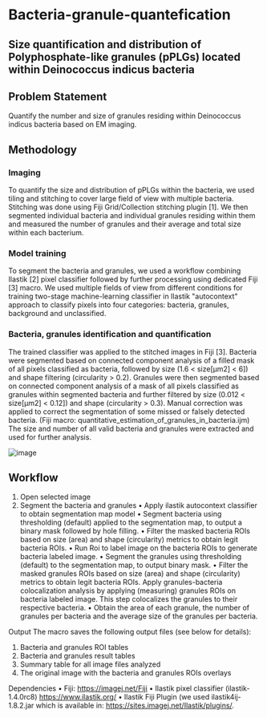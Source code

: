 # Bacteria-granule-quantefication 
## Size quantification and distribution of Polyphosphate-like granules (pPLGs) located within Deinococcus indicus bacteria


## Problem Statement
Quantify the number and size of granules residing within Deinococcus indicus bacteria based on EM imaging.

## Methodology
### Imaging
To quantify the size and distribution of pPLGs within the bacteria, we used tiling and stitching to cover large field of view with multiple bacteria. 
Stitching was done using Fiji Grid/Collection stitching plugin [1].
We then segmented individual bacteria and individual granules residing within them and measured the number of granules and their average and total size within each bacterium.  

### Model training
To segment the bacteria and granules, we used a workflow combining Ilastik [2] pixel classifier followed by further processing using dedicated Fiji [3] macro. We used multiple fields of view from different conditions for training two-stage machine-learning classifier in Ilastik "autocontext" approach to classify pixels into four categories: bacteria, granules, background and unclassified.

### Bacteria, granules identification and quantification
The trained classifier was applied to the stitched images in Fiji [3]. Bacteria were segmented based on connected component analysis of a filled mask of all pixels classified as bacteria, followed by size (1.6 < size[µm2] < 6]) and shape filtering (circularity > 0.2).
Granules were then segmented based on connected component analysis of a mask of all pixels classified as granules within segmented bacteria and further filtered by size (0.012 < size[µm2] < 0.12]) and shape (circularity > 0.3).
Manual correction was applied to correct the segmentation of some missed or falsely detected bacteria. (Fiji macro: quantitative_estimation_of_granules_in_bacteria.ijm)
The size and number of all valid bacteria and granules were extracted and used for further analysis.

![image](https://github.com/danidean/Bacteria-granule-quantefication/assets/11374080/16f563e4-48ad-4e2e-afca-e657ec6ac1ff)

## Workflow
1.	Open selected image
2.	Segment the bacteria and granules
•	Apply ilastik autocontext classifier to obtain segmentation map model
•	Segment bacteria using thresholding (default) applied to the segmentation map, to output a binary mask followed by hole filling.
•	Filter the masked bacteria ROIs based on size (area) and shape (circularity) metrics to obtain legit bacteria ROIs. 
•	Run Roi to label image on the bacteria ROIs to generate bacteria labeled image.
•	Segment the granules using thresholding (default) to the segmentation map, to output binary mask.
•	Filter the masked granules ROIs based on size (area) and shape (circularity) metrics to obtain legit bacteria ROIs. Apply granules-bacteria colocalization analysis by applying (measuring) granules ROIs on bacteria labeled image. This step colocalizes the granules to their respective bacteria.
•	Obtain the area of each granule, the number of granules per bacteria and the average size of the granules per bacteria.


Output
The macro saves the following output files (see below for details):
1.	Bacteria and granules ROI tables
2.	Bacteria and granules result tables
3.	Summary table for all image files analyzed
4.	The original image with the bacteria and granules ROIs overlays

Dependencies
•	Fiji: https://imagej.net/Fiji
•	Ilastik pixel classifier (ilastik-1.4.0rc8) https://www.ilastik.org/
•	Ilastik Fiji Plugin (we used ilastik4ij-1.8.2.jar which is available in: https://sites.imagej.net/Ilastik/plugins/. 
